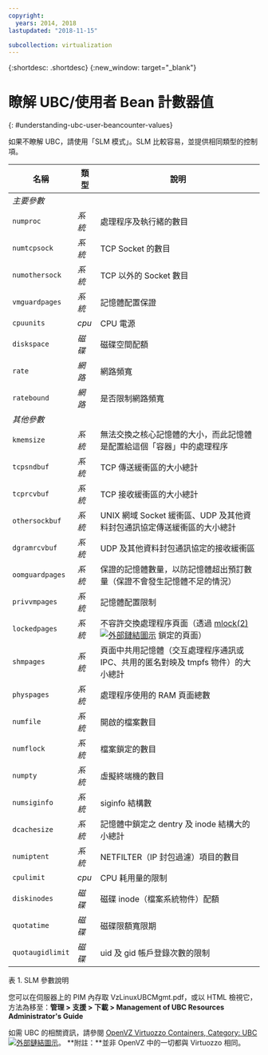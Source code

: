 ```yaml
---
copyright:
  years: 2014, 2018
lastupdated: "2018-11-15"

subcollection: virtualization
---
```


{:shortdesc: .shortdesc}
{:new_window: target="_blank"}

# 瞭解 UBC/使用者 Bean 計數器值
{: #understanding-ubc-user-beancounter-values}

如果不瞭解 UBC，請使用「SLM 模式」。SLM 比較容易，並提供相同類型的控制項。

|名稱|類型|說明|
|---|---|---|
|*主要參數*|||
|`numproc`|*系統*|處理程序及執行緒的數目|
|`numtcpsock`|*系統*|TCP Socket 的數目|
|`numothersock`|*系統*|TCP 以外的 Socket 數目|
|`vmguardpages`|*系統*|記憶體配置保證|
|`cpuunits`|*cpu*|CPU 電源|
|`diskspace`|*磁碟*|磁碟空間配額|
|`rate`|*網路*|網路頻寬|
|`ratebound`|*網路*|是否限制網路頻寬|
|*其他參數*|||
|`kmemsize`|*系統*|無法交換之核心記憶體的大小，而此記憶體是配置給這個「容器」中的處理程序|
|`tcpsndbuf`|*系統*|TCP 傳送緩衝區的大小總計|
|`tcprcvbuf`|*系統*|TCP 接收緩衝區的大小總計|
|`othersockbuf`|*系統*|UNIX 網域 Socket 緩衝區、UDP 及其他資料封包通訊協定傳送緩衝區的大小總計|
|`dgramrcvbuf`|*系統*|UDP 及其他資料封包通訊協定的接收緩衝區|
|`oomguardpages`|*系統*|保證的記憶體數量，以防記憶體超出預訂數量（保證不會發生記憶體不足的情況）|
|`privvmpages`|*系統*|記憶體配置限制|
|`lockedpages`|*系統*|不容許交換處理程序頁面（透過 [mlock(2) ![外部鏈結圖示](../../icons/launch-glyph.svg "外部鏈結圖示")](http://linux.die.net/man/2/mlock) 鎖定的頁面）|
|`shmpages`|*系統*|頁面中共用記憶體（交互處理程序通訊或 IPC、共用的匿名對映及 tmpfs 物件）的大小總計|
|`physpages`|*系統*|處理程序使用的 RAM 頁面總數|
|`numfile`|*系統*|開啟的檔案數目|
|`numflock`|*系統*|檔案鎖定的數目|
|`numpty`|*系統*|虛擬終端機的數目|
|`numsiginfo`|*系統*|siginfo 結構數|
|`dcachesize`|*系統*|記憶體中鎖定之 dentry 及 inode 結構大的小總計|
|`numiptent`|*系統*|NETFILTER（IP 封包過濾）項目的數目|
|`cpulimit`|*cpu*|CPU 耗用量的限制|
|`diskinodes`|*磁碟*|磁碟 inode（檔案系統物件）配額|
|`quotatime`|*磁碟*|磁碟限額寬限期|
|`quotaugidlimit`|*磁碟*|uid 及 gid 帳戶登錄次數的限制|
<caption>表 1. SLM 參數說明</caption>

您可以在伺服器上的 PIM 內存取 VzLinuxUBCMgmt.pdf，或以 HTML 檢視它，方法為移至：**管理 > 支援 > 下載 > Management of UBC Resources Administrator's Guide**

如需 UBC 的相關資訊，請參閱 [OpenVZ Virtuozzo Containers, Category: UBC ![外部鏈結圖示](../../icons/launch-glyph.svg "外部鏈結圖示")](http://wiki.openvz.org/Category:UBC)。
**附註：**並非 OpenVZ 中的一切都與 Virtuozzo 相同。
